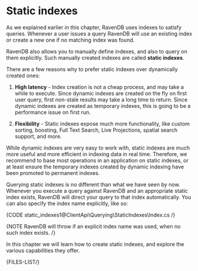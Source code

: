 ﻿# Static indexes

As we explained earlier in this chapter, RavenDB uses indexes to satisfy queries. Whenever a user issues a query RavenDB will use an existing index or create a new one if no matching index was found.

RavenDB also allows you to manually define indexes, and also to query on them explicitly. Such manually created indexes are called **static indexes**.

There are a few reasons why to prefer static indexes over dynamically created ones:

1. __High latency__ - Index creation is not a cheap process, and may take a while to execute. Since dynamic indexes are created on the fly on first user query, first non-stale results may take a long time to return. Since dynamic indexes are created as temporary indexes, this is going to be a performance issue on first run.

2. __Flexibility__ - Static indexes expose much more functionality, like custom sorting, boosting, Full Text Search, Live Projections, spatial search support, and more.

While dynamic indexes are very easy to work with, static indexes are much more useful and more efficient in indexing data in real time. Therefore, we recommend to base most operations in an application on static indexes, or at least ensure the temporary indexes created by dynamic indexing have been promoted to permanent indexes.

Querying static indexes is no different than what we have seen by now. Whenever you execute a query against RavenDB and an appropriate static index exists, RavenDB will direct your query to that index automatically. You can also specify the index name explicitly, like so:

{CODE static_indexes1@ClientApi\Querying\StaticIndexes\Index.cs /}

{NOTE RavenDB will throw if an explicit index name was used, when no such index exists. /}

In this chapter we will learn how to create static indexes, and explore the various capabilities they offer.

{FILES-LIST/}